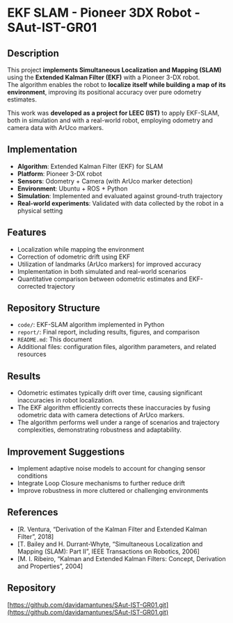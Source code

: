 # EKF SLAM - Pioneer 3DX Robot - SAut-IST-GR01

## Description

This project **implements Simultaneous Localization and Mapping (SLAM)** using the **Extended Kalman Filter (EKF)** with a Pioneer 3-DX robot.  
The algorithm enables the robot to **localize itself while building a map of its environment**, improving its positional accuracy over pure odometry estimates.

This work was **developed as a project for LEEC (IST)** to apply EKF-SLAM, both in simulation and with a real-world robot, employing odometry and camera data with ArUco markers.

## Implementation

- **Algorithm**: Extended Kalman Filter (EKF) for SLAM
- **Platform**: Pioneer 3-DX robot
- **Sensors**: Odometry + Camera (with ArUco marker detection)
- **Environment**: Ubuntu + ROS + Python
- **Simulation**: Implemented and evaluated against ground-truth trajectory
- **Real-world experiments**: Validated with data collected by the robot in a physical setting

## Features

- Localization while mapping the environment
- Correction of odometric drift using EKF
- Utilization of landmarks (ArUco markers) for improved accuracy
- Implementation in both simulated and real-world scenarios
- Quantitative comparison between odometric estimates and EKF-corrected trajectory

## Repository Structure

- `code/`: EKF-SLAM algorithm implemented in Python
- `report/`: Final report, including results, figures, and comparison
- `README.md`: This document
- Additional files: configuration files, algorithm parameters, and related resources

## Results

- Odometric estimates typically drift over time, causing significant inaccuracies in robot localization.
- The EKF algorithm efficiently corrects these inaccuracies by fusing odometric data with camera detections of ArUco markers.
- The algorithm performs well under a range of scenarios and trajectory complexities, demonstrating robustness and adaptability.

## Improvement Suggestions

- Implement adaptive noise models to account for changing sensor conditions
- Integrate Loop Closure mechanisms to further reduce drift
- Improve robustness in more cluttered or challenging environments

## References

- [R. Ventura, “Derivation of the Kalman Filter and Extended Kalman Filter”, 2018]
- [T. Bailey and H. Durrant-Whyte, “Simultaneous Localization and Mapping (SLAM): Part II”, IEEE Transactions on Robotics, 2006]
- [M. I. Ribeiro, “Kalman and Extended Kalman Filters: Concept, Derivation and Properties”, 2004]

## Repository

[https://github.com/davidamantunes/SAut-IST-GR01.git](https://github.com/davidamantunes/SAut-IST-GR01.git)